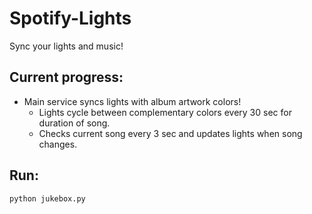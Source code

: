 # Spotify-Lights
Sync your lights and music!

## Current progress:
* Main service syncs lights with album artwork colors!
  * Lights cycle between complementary colors every 30 sec for duration of song.
  * Checks current song every 3 sec and updates lights when song changes.
  
## Run:
`python jukebox.py`